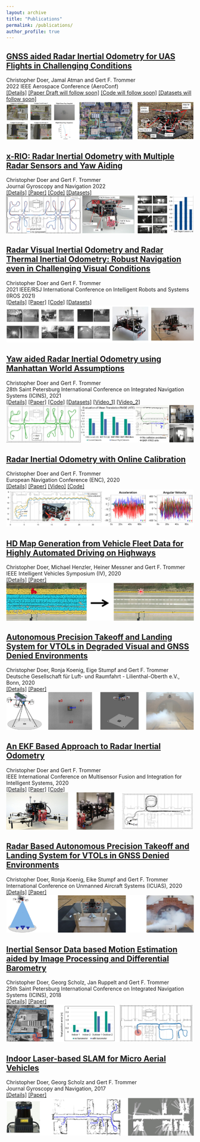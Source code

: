 ```yaml
---
layout: archive
title: "Publications"
permalink: /publications/
author_profile: true
---
```

## [GNSS aided Radar Inertial Odometry for UAS Flights in Challenging Conditions ](../_publications/2022_02_Aeroconf2022.md)  
Christopher Doer, Jamal Atman and Gert F. Trommer   
2022 IEEE Aerospace Conference (AeroConf)   
[[Details]](../_publications/2022_02_AeroConf2022.md) 
[[Paper Draft will follow soon]]()
[[Code will follow soon]](https://github.com/christopherdoer/rio)
[[Datasets will follow soon]](../_datasets/)   
![image](../images/publications/teaser_aeroconf2022.jpg) 

## [x-RIO: Radar Inertial Odometry with Multiple Radar Sensors and Yaw Aiding](../_publications/2022_02_JGN2022.md)  
Christopher Doer and Gert F. Trommer   
Journal Gyroscopy and Navigation 2022    
[[Details]](../_publications/2022_02_JGN2022.md) 
[[Paper]](https://link.springer.com/article/10.1134/S2075108721040039)
[[Code]](https://github.com/christopherdoer/rio/tree/main/x_rio)
[[Datasets]](../_datasets/multi_radar_inertial_datasets_JGN2022.md)  
![image](../images/publications/teaser_jgn2022.jpg) 

## [Radar Visual Inertial Odometry and Radar Thermal Inertial Odometry: Robust Navigation even in Challenging Visual Conditions](../_publications/2021_09_IROS2021.md)  
Christopher Doer and Gert F. Trommer   
2021 IEEE/RSJ International Conference on Intelligent Robots and Systems (IROS 2021)   
[[Details]](../_publications/2021_09_IROS2021.md) 
[[Paper]](https://ieeexplore.ieee.org/document/9636799)
[[Code]](https://github.com/christopherdoer/rrxio)
[[Datasets]](../_datasets/irs_rtvi_datasets_iros2021.md)   
![image](../images/publications/teaser_iros2021.jpg) 

## [Yaw aided Radar Inertial Odometry using Manhattan World Assumptions](../_publications/2021_05_ICINS2021.md)  
Christopher Doer and Gert F. Trommer   
28th Saint Petersburg International Conference on Integrated Navigation Systems (ICINS), 2021     
[[Details]](../_publications/2021_05_ICINS2021.md) 
[[Paper]](https://ieeexplore.ieee.org/document/9470842)
[[Code]](https://github.com/christopherdoer/rio)
[[Datasets]](../_datasets/icins_2021_radar_inertial_odometry.md)
[[Video_1]](https://www.youtube.com/watch?v=EIcBMo1sM_g) 
[[Video_2]](https://www.youtube.com/watch?v=KhWPqMC6gSE)   
![image](../images/publications/teaaser_icins2021_3.jpg) 


## [Radar Inertial Odometry with Online Calibration](../_publications/2020_10_ENC2020.md)  
Christopher Doer and Gert F. Trommer   
European Navigation Conference (ENC), 2020   
[[Details]](../_publications/2020_10_ENC2020.md) 
[[Paper]](https://ieeexplore.ieee.org/document/9317343) 
[[Video]](https://www.youtube.com/watch?v=8DofG1iXHAE)
[[Code]](https://github.com/christopherdoer/rio)   
![image](../images/publications/teaser_enc2020_2.jpg) 

## [HD Map Generation from Vehicle Fleet Data for Highly Automated Driving on Highways](../_publications/2020_11_IV2020.md)   
Christopher Doer, Michael Henzler, Heiner Messner and Gert F. Trommer   
IEEE Intelligent Vehicles Symposium (IV), 2020   
[[Details]](../_publications/2020_11_IV2020.md)
[[Paper]](https://ieeexplore.ieee.org/document/9304781)    
![image](../images/publications/teaser_iv2020.jpg) 

## [Autonomous Precision Takeoff and Landing System for VTOLs in Degraded Visual and GNSS Denied Environments](../_publications/2020_09_DLRK2020.md)   
Christopher Doer, Ronja Koenig, Eige Stumpf and Gert F. Trommer      
Deutsche Gesellschaft für Luft- und Raumfahrt - Lilienthal-Oberth e.V., Bonn, 2020   
[[Details]](../_publications/2020_09_DLRK2020.md)
[[Paper]](https://www.dglr.de/publikationen/2020/530121.pdf)     
![image](../images/publications/teaser_dlrk2020.jpg) 

## [An EKF Based Approach to Radar Inertial Odometry](../_publications/2020_09_MFI2020.md)   
Christopher Doer and Gert F. Trommer   
IEEE International Conference on Multisensor Fusion and Integration for Intelligent Systems, 2020   
[[Details]](../_publications/2020_09_MFI2020.md) 
[[Paper]](https://ieeexplore.ieee.org/document/9235254)
[[Code]](https://github.com/christopherdoer/rio)    
![image](../images/publications/teaser_mfi2020.jpg) 

## [Radar Based Autonomous Precision Takeoff and Landing System for VTOLs in GNSS Denied Environments](../_publications/2020_09_ICUAS2020.md)   
Christopher Doer, Ronja Koenig, Eike Stumpf and Gert F. Trommer   
International Conference on Unmanned Aircraft Systems (ICUAS), 2020   
[[Details]](../_publications/2020_09_ICUAS2020.md)
[[Paper]](https://ieeexplore.ieee.org/document/9213925)   
![image](../images/publications/teaser_icuas2020.jpg) 

## [Inertial Sensor Data based Motion Estimation aided by Image Processing and Differential Barometry](../_publications/2018_05_ICINS2018.md)
Christopher Doer, Georg Scholz, Jan Ruppelt and Gert F. Trommer   
25th Saint Petersburg International Conference on Integrated Navigation Systems (ICINS), 2018   
[[Details]](../_publications/2018_05_ICINS2018.md)
[[Paper]](https://ieeexplore.ieee.org/document/8405839)    
![image](../images/publications/teaser_icins2018.png) 

## [Indoor Laser-based SLAM for Micro Aerial Vehicles](../_publications/2017_08_JGN.md)   
Christopher Doer, Georg Scholz and Gert F. Trommer   
Journal Gyroscopy and Navigation, 2017   
[[Details]](../_publications/2017_08_JGN.md)
[[Paper]](https://link.springer.com/article/10.1134/S2075108717030038)    
![image](../images/publications/teaser_jgn2017.jpg)


